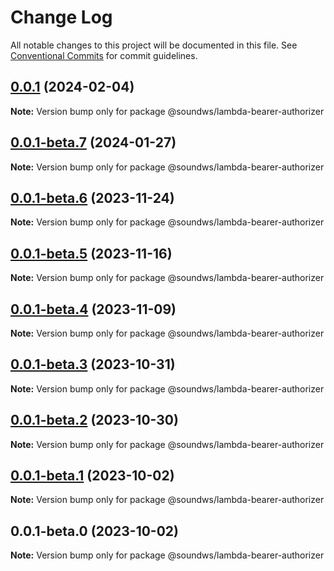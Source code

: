 # Change Log

All notable changes to this project will be documented in this file.
See [Conventional Commits](https://conventionalcommits.org) for commit guidelines.

## [0.0.1](https://github.com/sound-ws/lambda-bearer-authorizer/compare/@soundws/lambda-bearer-authorizer@0.0.1-beta.7...@soundws/lambda-bearer-authorizer@0.0.1) (2024-02-04)

**Note:** Version bump only for package @soundws/lambda-bearer-authorizer

## [0.0.1-beta.7](https://github.com/sound-ws/lambda-bearer-authorizer/compare/@soundws/lambda-bearer-authorizer@0.0.1-beta.6...@soundws/lambda-bearer-authorizer@0.0.1-beta.7) (2024-01-27)

**Note:** Version bump only for package @soundws/lambda-bearer-authorizer

## [0.0.1-beta.6](https://github.com/sound-ws/lambda-bearer-authorizer/compare/@soundws/lambda-bearer-authorizer@0.0.1-beta.5...@soundws/lambda-bearer-authorizer@0.0.1-beta.6) (2023-11-24)

**Note:** Version bump only for package @soundws/lambda-bearer-authorizer

## [0.0.1-beta.5](https://github.com/sound-ws/lambda-bearer-authorizer/compare/@soundws/lambda-bearer-authorizer@0.0.1-beta.4...@soundws/lambda-bearer-authorizer@0.0.1-beta.5) (2023-11-16)

**Note:** Version bump only for package @soundws/lambda-bearer-authorizer

## [0.0.1-beta.4](https://github.com/sound-ws/lambda-bearer-authorizer/compare/@soundws/lambda-bearer-authorizer@0.0.1-beta.3...@soundws/lambda-bearer-authorizer@0.0.1-beta.4) (2023-11-09)

**Note:** Version bump only for package @soundws/lambda-bearer-authorizer

## [0.0.1-beta.3](https://github.com/sound-ws/lambda-bearer-authorizer/compare/@soundws/lambda-bearer-authorizer@0.0.1-beta.2...@soundws/lambda-bearer-authorizer@0.0.1-beta.3) (2023-10-31)

**Note:** Version bump only for package @soundws/lambda-bearer-authorizer

## [0.0.1-beta.2](https://github.com/sound-ws/lambda-bearer-authorizer/compare/@soundws/lambda-bearer-authorizer@0.0.1-beta.1...@soundws/lambda-bearer-authorizer@0.0.1-beta.2) (2023-10-30)

**Note:** Version bump only for package @soundws/lambda-bearer-authorizer

## [0.0.1-beta.1](https://github.com/sound-ws/lambda-bearer-authorizer/compare/@soundws/lambda-bearer-authorizer@0.0.1-beta.0...@soundws/lambda-bearer-authorizer@0.0.1-beta.1) (2023-10-02)

**Note:** Version bump only for package @soundws/lambda-bearer-authorizer

## 0.0.1-beta.0 (2023-10-02)

**Note:** Version bump only for package @soundws/lambda-bearer-authorizer
